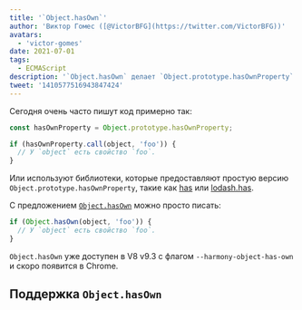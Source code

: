 ```yaml
---
title: '`Object.hasOwn`'
author: 'Виктор Гомес ([@VictorBFG](https://twitter.com/VictorBFG))'
avatars:
  - 'victor-gomes'
date: 2021-07-01
tags:
  - ECMAScript
description: '`Object.hasOwn` делает `Object.prototype.hasOwnProperty` более доступным.'
tweet: '1410577516943847424'
---
```


Сегодня очень часто пишут код примерно так:

```js
const hasOwnProperty = Object.prototype.hasOwnProperty;

if (hasOwnProperty.call(object, 'foo')) {
  // У `object` есть свойство `foo`.
}
```

Или используют библиотеки, которые предоставляют простую версию `Object.prototype.hasOwnProperty`, такие как [has](https://www.npmjs.com/package/has) или [lodash.has](https://www.npmjs.com/package/lodash.has).

С предложением [`Object.hasOwn`](https://github.com/tc39/proposal-accessible-object-hasownproperty) можно просто писать:

```js
if (Object.hasOwn(object, 'foo')) {
  // У `object` есть свойство `foo`.
}
```

`Object.hasOwn` уже доступен в V8 v9.3 с флагом `--harmony-object-has-own` и скоро появится в Chrome.

## Поддержка `Object.hasOwn`

<feature-support chrome="yes https://chromium-review.googlesource.com/c/v8/v8/+/2922117"
                 firefox="yes https://hg.mozilla.org/try/rev/94515f78324e83d4fd84f4b0ab764b34aabe6d80"
                 safari="yes https://bugs.webkit.org/show_bug.cgi?id=226291"
                 nodejs="no"
                 babel="yes https://github.com/zloirock/core-js#accessible-objectprototypehasownproperty"></feature-support>

<!--truncate-->